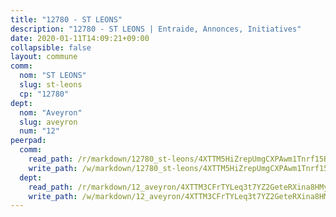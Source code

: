 ```yaml
---
title: "12780 - ST LEONS"
description: "12780 - ST LEONS | Entraide, Annonces, Initiatives"
date: 2020-01-11T14:09:21+09:00
collapsible: false
layout: commune
comm:
  nom: "ST LEONS"
  slug: st-leons
  cp: "12780"
dept:
  nom: "Aveyron"
  slug: aveyron
  num: "12"
peerpad:
  comm:
    read_path: /r/markdown/12780_st-leons/4XTTM5HiZrepUmgCXPAwm1Tnrf15BZoNNTAdx9ta9BDecsKAC
    write_path: /w/markdown/12780_st-leons/4XTTM5HiZrepUmgCXPAwm1Tnrf15BZoNNTAdx9ta9BDecsKAC-K3TgUqZEkN4YMHKjbuJSQTmgFE59LAu8famevPovShfDiy2FbpSeu8BJKtLp3WopLr3yjhfnS3Rp2rsDohXHvcEWugxQxo5HwJsCSkNu4JbecF2DfJw7TXnWWosFh5RC3oWHQtng
  dept:
    read_path: /r/markdown/12_aveyron/4XTTM3CFrTYLeq3t7YZ2GeteRXina8HMy585xLdATaEm28gJq
    write_path: /w/markdown/12_aveyron/4XTTM3CFrTYLeq3t7YZ2GeteRXina8HMy585xLdATaEm28gJq-K3TgUfu3tdsvnJNzfCjLcQBm4uQ83gag77qnaAo9pjUvbpQyfAVAxJdyULKffeJFVcGHHVraYZNVQhiGBeBUKBFLy2Vr8dapgU6tQCmoJQ6dgnoqRGmK9bSxqhW9VArfxRuTPcgV
---
```


